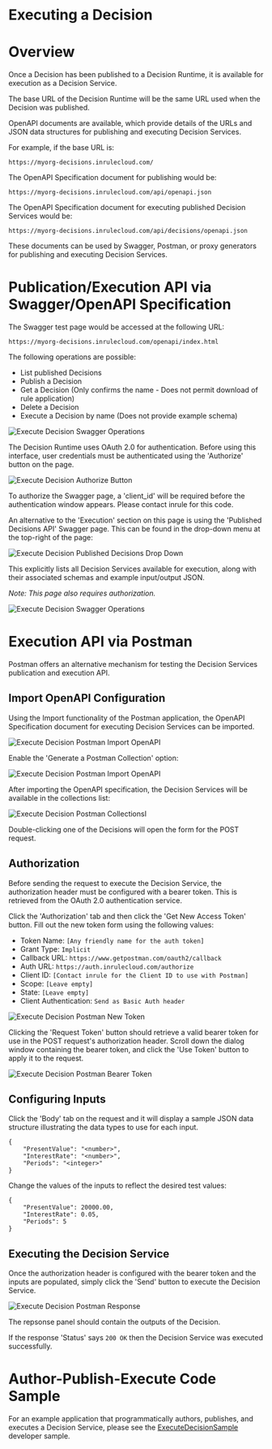 Executing a Decision
====

# Overview

Once a Decision has been published to a Decision Runtime, it is available for execution as a Decision Service.

The base URL of the Decision Runtime will be the same URL used when the Decision was published.

OpenAPI documents are available, which provide details of the URLs and JSON data structures for publishing and executing Decision Services.

For example, if the base URL is:

    https://myorg-decisions.inrulecloud.com/

The OpenAPI Specification document for publishing would be:

    https://myorg-decisions.inrulecloud.com/api/openapi.json

The OpenAPI Specification document for executing published Decision Services would be:

    https://myorg-decisions.inrulecloud.com/api/decisions/openapi.json

These documents can be used by Swagger, Postman, or proxy generators for publishing and executing Decision Services.

# Publication/Execution API via Swagger/OpenAPI Specification

The Swagger test page would be accessed at the following URL:

    https://myorg-decisions.inrulecloud.com/openapi/index.html
    
The following operations are possible:

- List published Decisions
- Publish a Decision
- Get a Decision (Only confirms the name - Does not permit download of rule application)
- Delete a Decision
- Execute a Decision by name (Does not provide example schema)

![Execute Decision Swagger Operations](images/ExecuteDecision-SwaggerOperations.png)

The Decision Runtime uses OAuth 2.0 for authentication. Before using this interface, user credentials must be authenticated using the 'Authorize' button on the page.

![Execute Decision Authorize Button](images/ExecuteDecision-AuthorizeButton.png)

To authorize the Swagger page, a 'client_id' will be required before the authentication window appears. Please contact inrule for this code.

An alternative to the 'Execution' section on this page is using the 'Published Decisions API' Swagger page. This can be found in the drop-down menu at the top-right of the page:

![Execute Decision Published Decisions Drop Down](images/ExecuteDecision-PublishedDecisionsDropDown.png)

This explicitly lists all Decision Services available for execution, along with their associated schemas and example input/output JSON.

*Note: This page also requires authorization.*

![Execute Decision Swagger Operations](images/ExecuteDecision-SwaggerExecuteDecisions.png)

# Execution API via Postman

Postman offers an alternative mechanism for testing the Decision Services publication and execution API.

## Import OpenAPI Configuration

Using the Import functionality of the Postman application, the OpenAPI Specification document for executing Decision Services can be imported.

![Execute Decision Postman Import OpenAPI](images/ExecuteDecision-PostmanImportOpenAPI.png)

Enable the 'Generate a Postman Collection' option:

![Execute Decision Postman Import OpenAPI](images/ExecuteDecision-PostmanImportOptions.png)

After importing the OpenAPI specification, the Decision Services will be available in the collections list:

![Execute Decision Postman CollectionsI](images/ExecuteDecision-PostmanCollections.png)

Double-clicking one of the Decisions will open the form for the POST request.

## Authorization

Before sending the request to execute the Decision Service, the authorization header must be configured with a bearer token. This is retrieved from the OAuth 2.0 authentication service.

Click the 'Authorization' tab and then click the 'Get New Access Token' button. Fill out the new token form using the following values:

- Token Name: `[Any friendly name for the auth token]`
- Grant Type: `Implicit`
- Callback URL: `https://www.getpostman.com/oauth2/callback`
- Auth URL: `https://auth.inrulecloud.com/authorize`
- Client ID: `[Contact inrule for the Client ID to use with Postman]`
- Scope: `[Leave empty]`
- State: `[Leave empty]`
- Client Authentication: `Send as Basic Auth header`

![Execute Decision Postman New Token](images/ExecuteDecision-PostmanNewToken.png)

Clicking the 'Request Token' button should retrieve a valid bearer token for use in the POST request's authorization header. Scroll down the dialog window containing the bearer token, and click the 'Use Token' button to apply it to the request.

![Execute Decision Postman Bearer Token](images/ExecuteDecision-PostmanBearerToken.png)

## Configuring Inputs

Click the 'Body' tab on the request and it will display a sample JSON data structure illustrating the data types to use for each input.

    {
        "PresentValue": "<number>",
        "InterestRate": "<number>",
        "Periods": "<integer>"
    }

Change the values of the inputs to reflect the desired test values:

    {
        "PresentValue": 20000.00,
        "InterestRate": 0.05,
        "Periods": 5
    }

## Executing the Decision Service

Once the authorization header is configured with the bearer token and the inputs are populated, simply click the 'Send' button to execute the Decision Service.

![Execute Decision Postman Response](images/ExecuteDecision-PostmanResponse.png)

The repsonse panel should contain the outputs of the Decision.

If the response 'Status' says `200 OK` then the Decision Service was executed successfully.

# Author-Publish-Execute Code Sample

For an example application that programmatically authors, publishes, and executes a Decision Service, please see the [ExecuteDecisionSample](../../Developer%20Samples/ExecuteDecisionSample) developer sample.